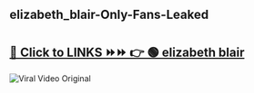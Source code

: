 
 ## elizabeth_blair-Only-Fans-Leaked

# <h2><a href="https://clipsfans.com/elizabeth_blair&ref=git">🔗 Click to LINKS ⏩⏩ 👉 🟢 elizabeth blair </a></h2>

<a href="https://clipsfans.com/elizabeth_blair&ref=git" rel="nofollow" data-target="animated-image.originalLink"><img src="https://i.ibb.co.com/xMMVF88/686577567.gif" alt="Viral Video Original" style="max-width: 100%; display: inline-block;" data-target="animated-image.originalImage"></a>
